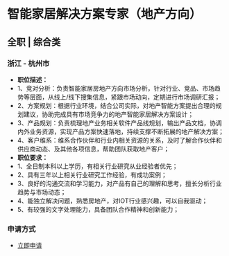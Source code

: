 
# 智能家居解决方案专家（地产方向）
## 全职  |  综合类
### 浙江 - 杭州市

- <strong>职位描述：</strong>
- 1、竞对分析：负责智能家居房地产方向市场分析，针对行业、竞品、市场趋势等层面，从线上/线下搜集信息，紧跟市场动向，定期进行市场调研汇报；
- 2、方案规划：根据行业环境，结合公司实际，对地产智能方案提出合理的规划建议，协助完成具有市场竞争力的地产智能家居解决方案设计；
- 3、产品规划：负责梳理地产业务相关软件产品线规划，输出产品文档，协调内外业务资源，实现产品方案快速落地，持续支撑不断拓展的地产解决方案；
- 4、客户维系：维系合作伙伴和行业内相关资源的关系，及时了解合作伙伴和供应商动态、及其他各项信息，帮助团队获取地产客户；
- <strong>职位要求：</strong>
- 1、全日制本科以上学历，有相关行业研究从业经验者优先；
- 2、具有三年以上相关行业研究工作经验，有成功案例；
- 3、良好的沟通交流和学习能力，对产品有自己的理解和思考，擅长分析行业趋势与市场动态；
- 4、能独立解决问题，熟悉房地产，对IOT行业感兴趣，可以自我驱动；
- 5、有较强的文字处理能力，具备团队合作精神和创新能力；
### 申请方式
- <a href="mailto:hr@tuya.com?subject=求职简历-智能家居解决方案专家（地产方向）-来自GitHub">立即申请</a>